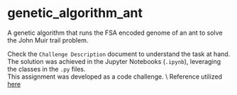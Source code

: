 # genetic_algorithm_ant
A genetic algorithm that runs the FSA encoded genome of an ant to solve the John Muir trail problem. 

Check the `Challenge Description` document to understand the task at hand. The solution was achieved in the Jupyter Notebooks (`.ipynb`), leveraging the classes in the `.py` files.  
This assignment was developed as a code challenge. \\
Reference utilized [here](http://web.cs.ucla.edu/~dyer/Papers/AlifeTracker/Alife91Jefferson.html)
